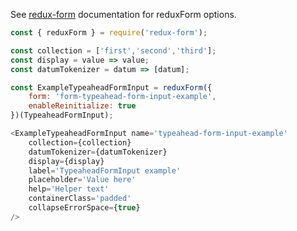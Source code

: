 See [redux-form](https://redux-form.com/6.0.0-rc.1/docs/api/reduxform.md/) documentation for reduxForm options.

```javascript
const { reduxForm } = require('redux-form');

const collection = ['first','second','third'];
const display = value => value;
const datumTokenizer = datum => [datum];

const ExampleTypeaheadFormInput = reduxForm({
    form: 'form-typeahead-form-input-example',
    enableReinitialize: true
})(TypeaheadFormInput);

<ExampleTypeaheadFormInput name='typeahead-form-input-example'
    collection={collection}
    datumTokenizer={datumTokenizer}
    display={display}
    label='TypeaheadFormInput example'
    placeholder='Value here'
    help='Helper text'
    containerClass='padded'
    collapseErrorSpace={true}
/>
```